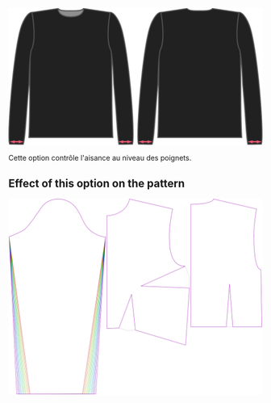 ![L'aisance poignets pour Brian](./cuffease.svg)

Cette option contrôle l'aisance au niveau des poignets.


## Effect of this option on the pattern
![This image shows the effect of this option by superimposing several variants that have a different value for this option](breanna_cuffease_sample.svg "Effect of this option on the pattern")